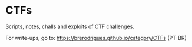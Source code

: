 # CTFs
Scripts, notes, challs and exploits of CTF challenges.

For write-ups, go to: https://brerodrigues.github.io/category/CTFs (PT-BR)
